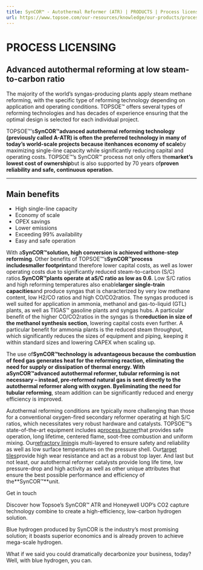 ```yaml
---
title: SynCOR™ - Autothermal Reformer (ATR) | PRODUCTS | Process licensing | Topsoe
url: https://www.topsoe.com/our-resources/knowledge/our-products/process-licensing/syncortm-autothermal-reformer-atr#main-content
---
```


# PROCESS LICENSING

## Advanced autothermal reforming at low steam-to-carbon ratio

The majority of the world’s syngas-producing plants apply steam methane reforming, with the specific type of reforming technology depending on application and operating conditions. TOPSOE™ offers several types of reforming technologies and has decades of experience ensuring that the optimal design is selected for each individual project.

TOPSOE™’s**SynCOR™**advanced autothermal reforming technology (previously called A-ATR) is often the preferred technology in many of today’s world-scale projects because it**enhances economy of scale**by maximizing single-line capacity while significantly reducing capital and operating costs. TOPSOE™’s SynCOR™ process not only offers the**market’s lowest cost of ownership**but is also supported by 70 years of**proven reliability and safe, continuous operation.**

****

## **Main benefits**

- High single-line capacity
- Economy of scale
- OPEX savings
- Lower emissions
- Exceeding 99% availability
- Easy and safe operation

With a**SynCOR™**solution, high conversion is achieved with**one-step reforming**. Other benefits of TOPSOE™’s**SynCOR™**process include**smaller footprint**and therefore lower capital costs, as well as lower operating costs due to significantly reduced steam-to-carbon (S/C) ratios.**SynCOR™**plants operate at a**S/C ratio as low as 0.6**. Low S/C ratios and high reforming temperatures also enable**larger single-train capacities**and produce syngas that is characterized by very low methane content, low H2/CO ratios and high CO/CO2ratios. The syngas produced is well suited for application in ammonia, methanol and gas-to-liquid (GTL) plants, as well as TIGAS™ gasoline plants and syngas hubs. A particular benefit of the higher CO/CO2ratios in the syngas is the**reduction in size of the methanol synthesis section**, lowering capital costs even further. A particular benefit for ammonia plants is the reduced steam throughput, which significantly reduces the sizes of equipment and piping, keeping it within standard sizes and lowering CAPEX when scaling up.

The use of**SynCOR™**technology is advantageous because the combustion of feed gas generates heat for the reforming reaction, eliminating the need for supply or dissipation of thermal energy. With a**SynCOR™**advanced autothermal reformer, tubular reforming is not necessary – instead, pre-reformed natural gas is sent directly to the autothermal reformer along with oxygen. By**eliminating the need for tubular reforming**, steam addition can be significantly reduced and energy efficiency is improved.

Autothermal reforming conditions are typically more challenging than those for a conventional oxygen-fired secondary reformer operating at high S/C ratios, which necessitates very robust hardware and catalysts. TOPSOE™’s state-of-the-art equipment includes a[process burner](/products/equipment/syncortm-ctstm-burner)that provides safe operation, long lifetime, centered flame, soot-free combustion and uniform mixing. Our[refractory lining](/products/equipment/reactor-refractory-lining)is multi-layered to ensure safety and reliability as well as low surface temperatures on the pressure shell. Our[target tiles](/products/equipment/htzrtm-target-tiles)provide high wear resistance and act as a robust top layer. And last but not least, our autothermal reformer catalysts provide long life time, low pressure-drop and high activity as well as other unique attributes that ensure the best possible performance and efficiency of the**SynCOR™**unit.

Get in touch

Discover how Topsoe’s SynCOR™ ATR and Honeywell UOP’s CO2 capture technology combine to create a high-efficiency, low-carbon hydrogen solution.

Blue hydrogen produced by SynCOR is the industry’s most promising solution; it boasts superior economics and is already proven to achieve mega-scale hydrogen.

What if we said you could dramatically decarbonize your business, today? Well, with blue hydrogen, you can.